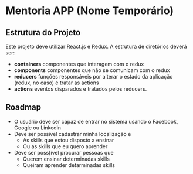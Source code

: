 # Mentoria APP (Nome Temporário)

## Estrutura do Projeto

Este projeto deve utilizar React.js e Redux. A estrutura de diretórios deverá ser:

 - **containers** componentes que interagem com o redux
 - **components** componentes que não se comunicam com o redux
 - **reducers** funções responsáveis por alterar o estado da aplicação (redux, no caso) e tratar as actions
 - **actions** eventos disparados e tratados pelos reducers.

## Roadmap

 - O usuário deve ser capaz de entrar no sistema usando o Facebook, Google ou Linkedin
 - Deve ser possivel cadastrar minha localização e 
     - As skills que estou disposto a ensinar
     - Ou as skills que eu quero aprender
 - Deve ser poss[ivel procurar pessoas que
     - Querem ensinar determinadas skills
     - Queiram aprender detarminadas skills
 